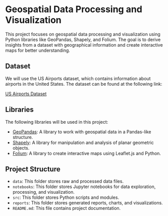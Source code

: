 # Geospatial Data Processing and Visualization

This project focuses on geospatial data processing and visualization using Python libraries like GeoPandas, Shapely, and Folium. The goal is to derive insights from a dataset with geographical information and create interactive maps for better understanding.

## Dataset

We will use the US Airports dataset, which contains information about airports in the United States. The dataset can be found at the following link:

[US Airports Dataset](https://ourairports.com/data/)

## Libraries

The following libraries will be used in this project:

- [GeoPandas](https://geopandas.org/): A library to work with geospatial data in a Pandas-like structure.
- [Shapely](https://shapely.readthedocs.io/): A library for manipulation and analysis of planar geometric objects.
- [Folium](https://python-visualization.github.io/folium/): A library to create interactive maps using Leaflet.js and Python.

## Project Structure

- `data`: This folder stores raw and processed data files.
- `notebooks`: This folder stores Jupyter notebooks for data exploration, processing, and visualization.
- `src`: This folder stores Python scripts and modules.
- `reports`: This folder stores generated reports, charts, and visualizations.
- `README.md`: This file contains project documentation.
